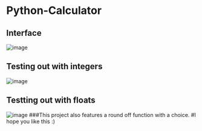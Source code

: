 # Python-Calculator
## Interface 
![image](https://user-images.githubusercontent.com/75534893/132861556-0e1351d5-5077-4ce4-b143-96f36fc11d9f.png)
## Testing out with integers 
![image](https://user-images.githubusercontent.com/75534893/132862278-980df5ab-2ce3-471a-8943-762c02dd59af.png)
## Testting out with floats
![image](https://user-images.githubusercontent.com/75534893/132863791-c9313e11-c163-4fa9-8189-8d42652f7d7c.png)
###This project also features a round off function with a choice.
#I hope you like this :) 
